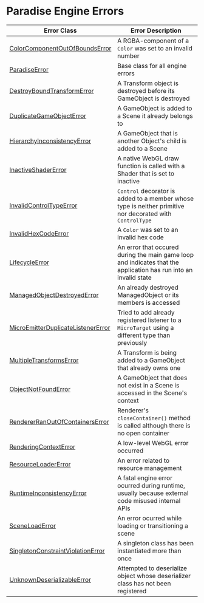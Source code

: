 # Paradise Engine Errors

| Error Class                          | Error Description                                                                                                |
| ------------------------------------ | ---------------------------------------------------------------------------------------------------------------- |
| [ColorComponentOutOfBoundsError]     | A RGBA-component of a `Color` was set to an invalid number                                                       |
| [ParadiseError]                      | Base class for all engine errors                                                                                 |
| [DestroyBoundTransformError]         | A Transform object is destroyed before its GameObject is destroyed                                               |
| [DuplicateGameObjectError]           | A GameObject is added to a Scene it already belongs to                                                           |
| [HierarchyInconsistencyError]        | A GameObject that is another Object's child is added to a Scene                                                  |
| [InactiveShaderError]                | A native WebGL draw function is called with a Shader that is set to inactive                                     |
| [InvalidControlTypeError]            | `Control` decorator is added to a member whose type is neither primitive nor decorated with `ControlType`        |
| [InvalidHexCodeError]                | A `Color` was set to an invalid hex code                                                                         |
| [LifecycleError]                     | An error that occured during the main game loop and indicates that the application has run into an invalid state |
| [ManagedObjectDestroyedError]        | An already destroyed ManagedObject or its members is accessed                                                    |
| [MicroEmitterDuplicateListenerError] | Tried to add already registered listener to a `MicroTarget` using a different type than previously               |
| [MultipleTransformsError]            | A Transform is being added to a GameObject that already owns one                                                 |
| [ObjectNotFoundError]                | A GameObject that does not exist in a Scene is accessed in the Scene's context                                   |
| [RendererRanOutOfContainersError]    | Renderer's `closeContainer()` method is called although there is no open container                               |
| [RenderingContextError]              | A low-level WebGL error occurred                                                                                 |
| [ResourceLoaderError]                | An error related to resource management                                                                          |
| [RuntimeInconsistencyError]          | A fatal engine error ocurred during runtime, usually because external code misused internal APIs                 |
| [SceneLoadError]                     | An error ocurred while loading or transitioning a scene                                                          |
| [SingletonConstraintViolationError]  | A singleton class has been instantiated more than once                                                           |
| [UnknownDeserializableError]         | Attempted to deserialize object whose deserializer class has not been registered                                 |

[paradiseerror]: ./paradise-error.ts
[colorcomponentoutofboundserror]: ./color-component-out-of-bounds.ts
[destroyboundtransformerror]: ./destroy-bound-transform.ts
[duplicategameobjecterror]: ./duplicate-game-object.ts
[hierarchyinconsistencyerror]: ./hierarchy-inconsistency.ts
[inactiveshadererror]: ./inactive-shader.ts
[invalidcontroltypeerror]: './invalid-control-type.ts
[invalidhexcodeerror]: './invalid-hex-code.ts'
[lifecycleerror]: './lifecycle-error.ts'
[managedobjectdestroyederror]: ./managed-object-destroyed.ts
[microemitterduplicatelistenererror]: ./micro-emitter-duplicate-listener.ts
[multipletransformserror]: ./multiple-transforms.ts
[objectnotfounderror]: ./object-not-found.ts
[rendererranoutofcontainerserror]: ./renderer-ran-out-of-containers.ts
[renderingcontexterror]: ./rendering-context.ts
[resourceloadererror]: ./resource-loader.ts
[runtimeinconsistencyerror]: ./runtime-inconsistency.ts
[sceneloaderror]: ./scene-load.ts
[singletonconstraintviolationerror]: ./singleton-constraint-violation.ts
[unknowndeserializableerror]: './unknown-deserializable.ts
